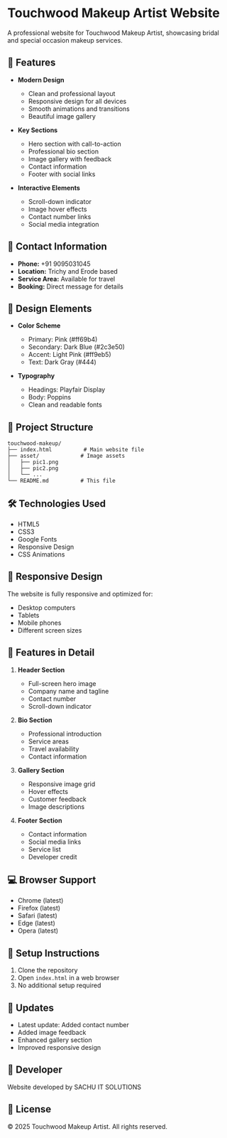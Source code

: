 # Touchwood Makeup Artist Website

A professional website for Touchwood Makeup Artist, showcasing bridal and special occasion makeup services.

## 🌟 Features

- **Modern Design**
  - Clean and professional layout
  - Responsive design for all devices
  - Smooth animations and transitions
  - Beautiful image gallery

- **Key Sections**
  - Hero section with call-to-action
  - Professional bio section
  - Image gallery with feedback
  - Contact information
  - Footer with social links

- **Interactive Elements**
  - Scroll-down indicator
  - Image hover effects
  - Contact number links
  - Social media integration

## 📱 Contact Information

- **Phone:** +91 9095031045
- **Location:** Trichy and Erode based
- **Service Area:** Available for travel
- **Booking:** Direct message for details

## 🎨 Design Elements

- **Color Scheme**
  - Primary: Pink (#ff69b4)
  - Secondary: Dark Blue (#2c3e50)
  - Accent: Light Pink (#ff9eb5)
  - Text: Dark Gray (#444)

- **Typography**
  - Headings: Playfair Display
  - Body: Poppins
  - Clean and readable fonts

## 📁 Project Structure

```
touchwood-makeup/
├── index.html          # Main website file
├── asset/             # Image assets
│   ├── pic1.png
│   ├── pic2.png
│   └── ...
└── README.md          # This file
```

## 🛠️ Technologies Used

- HTML5
- CSS3
- Google Fonts
- Responsive Design
- CSS Animations

## 📱 Responsive Design

The website is fully responsive and optimized for:
- Desktop computers
- Tablets
- Mobile phones
- Different screen sizes

## 🚀 Features in Detail

1. **Header Section**
   - Full-screen hero image
   - Company name and tagline
   - Contact number
   - Scroll-down indicator

2. **Bio Section**
   - Professional introduction
   - Service areas
   - Travel availability
   - Contact information

3. **Gallery Section**
   - Responsive image grid
   - Hover effects
   - Customer feedback
   - Image descriptions

4. **Footer Section**
   - Contact information
   - Social media links
   - Service list
   - Developer credit

## 💻 Browser Support

- Chrome (latest)
- Firefox (latest)
- Safari (latest)
- Edge (latest)
- Opera (latest)

## 📝 Setup Instructions

1. Clone the repository
2. Open `index.html` in a web browser
3. No additional setup required

## 🔄 Updates

- Latest update: Added contact number
- Added image feedback
- Enhanced gallery section
- Improved responsive design

## 👥 Developer

Website developed by SACHU IT SOLUTIONS

## 📄 License

© 2025 Touchwood Makeup Artist. All rights reserved. 